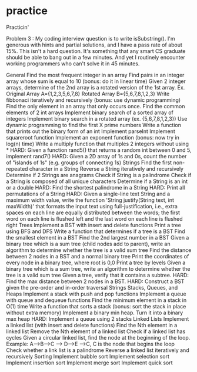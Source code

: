 practice
========

Practicin'

Problem 3 : My coding interview question is to write isSubstring(). I'm generous with hints and partial solutions, and I have a pass rate of about 15%. This isn't a hard question. It's something that any smart CS graduate should be able to bang out in a few minutes. And yet I routinely encounter working programmers who can't solve it in 45 minutes.

General
Find the most frequent integer in an array
Find pairs in an integer array whose sum is equal to 10 (bonus: do it in linear time)
Given 2 integer arrays, determine of the 2nd array is a rotated version of the 1st array. Ex. Original Array A={1,2,3,5,6,7,8} Rotated Array B={5,6,7,8,1,2,3}
Write fibbonaci iteratively and recursively (bonus: use dynamic programming)
Find the only element in an array that only occurs once.
Find the common elements of 2 int arrays
Implement binary search of a sorted array of integers
Implement binary search in a rotated array (ex. {5,6,7,8,1,2,3})
Use dynamic programming to find the first X prime numbers
Write a function that prints out the binary form of an int
Implement parseInt
Implement squareroot function
Implement an exponent function (bonus: now try in log(n) time)
Write a multiply function that multiples 2 integers without using *
HARD: Given a function rand5() that returns a random int between 0 and 5, implement rand7()
HARD: Given a 2D array of 1s and 0s, count the number of "islands of 1s" (e.g. groups of connecting 1s)
Strings
Find the first non-repeated character in a String
Reverse a String iteratively and recursively
Determine if 2 Strings are anagrams
Check if String is a palindrome
Check if a String is composed of all unique characters
Determine if a String is an int or a double
HARD: Find the shortest palindrome in a String
HARD: Print all permutations of a String
HARD: Given a single-line text String and a maximum width value, write the function 'String justify(String text, int maxWidth)' that formats the input text using full-justification, i.e., extra spaces on each line are equally distributed between the words; the first word on each line is flushed left and the last word on each line is flushed right
Trees
Implement a BST with insert and delete functions
Print a tree using BFS and DFS
Write a function that determines if a tree is a BST
Find the smallest element in a BST
Find the 2nd largest number in a BST
Given a binary tree which is a sum tree (child nodes add to parent), write an algorithm to determine whether the tree is a valid sum tree
Find the distance between 2 nodes in a BST and a normal binary tree
Print the coordinates of every node in a binary tree, where root is 0,0
Print a tree by levels
Given a binary tree which is a sum tree, write an algorithm to determine whether the tree is a valid sum tree
Given a tree, verify that it contains a subtree.
HARD: Find the max distance between 2 nodes in a BST.
HARD: Construct a BST given the pre-order and in-order traversal Strings
Stacks, Queues, and Heaps
Implement a stack with push and pop functions
Implement a queue with queue and dequeue functions
Find the minimum element in a stack in O(1) time
Write a function that sorts a stack (bonus: sort the stack in place without extra memory)
Implement a binary min heap. Turn it into a binary max heap
HARD: Implement a queue using 2 stacks
Linked Lists
Implement a linked list (with insert and delete functions)
Find the Nth element in a linked list
Remove the Nth element of a linked list
Check if a linked list has cycles
Given a circular linked list, find the node at the beginning of the loop. Example: A-->B-->C --> D-->E -->C, C is the node that begins the loop
Check whether a link list is a palindrome
Reverse a linked list iteratively and recursively
Sorting
Implement bubble sort
Implement selection sort
Implement insertion sort
Implement merge sort
Implement quick sort
